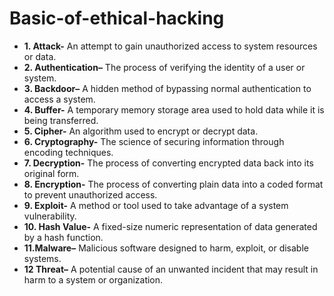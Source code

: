 # Basic-of-ethical-hacking

 - **1. Attack-** An attempt to gain unauthorized access to system resources or data.
- **2. Authentication–** The process of verifying the identity of a user or system.
- **3. Backdoor–** A hidden method of bypassing normal authentication to access a system.
- **4. Buffer-** A temporary memory storage area used to hold data while it is being transferred.
- **5. Cipher-** An algorithm used to encrypt or decrypt data.
- **6. Cryptography-** The science of securing information through encoding techniques.
- **7. Decryption-** The process of converting encrypted data back into its original form.
- **8. Encryption-** The process of converting plain data into a coded format to prevent unauthorized access.
- **9. Exploit-** A method or tool used to take advantage of a system vulnerability.
- **10. Hash Value-** A fixed-size numeric representation of data generated by a hash function.
- **11.Malware–** Malicious software designed to harm, exploit, or disable systems.
- **12 Threat–** A potential cause of an unwanted incident that may result in harm to a system or organization.

